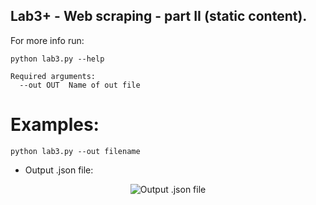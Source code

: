 ## Lab3+ - Web scraping - part II (static content).

For more info run:
```
python lab3.py --help
```

```
Required arguments:
  --out OUT  Name of out file
```

# Examples:

```python lab3.py --out filename```

- Output .json file: 
<p align="center">
  <img src="https://user-images.githubusercontent.com/61660055/139582924-ee5e5d95-7160-42db-904b-56c8d7b978a0.png" alt="Output .json file"/>
</p>
